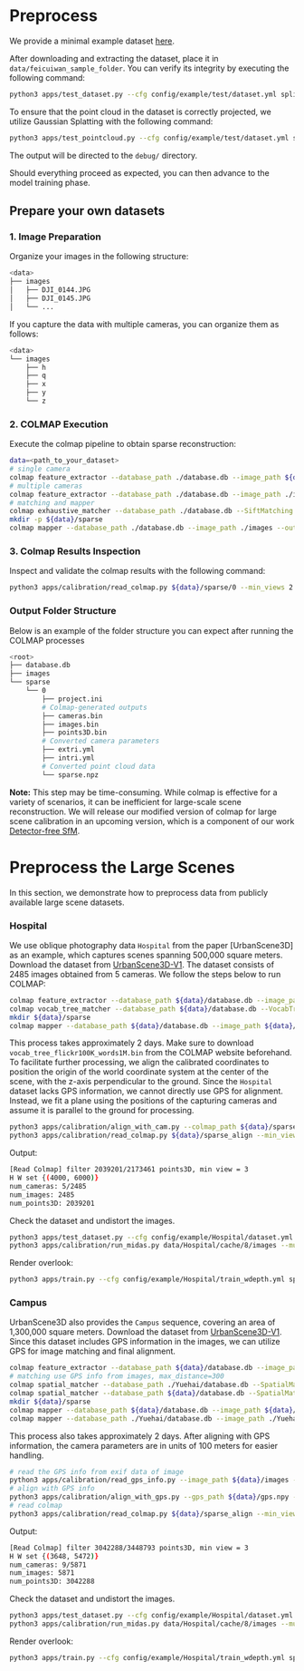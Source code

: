 # Preprocess

We provide a minimal example dataset [here](https://forms.gle/E3Roi9zriu6Sk4557).

After downloading and extracting the dataset, place it in `data/feicuiwan_sample_folder`. You can verify its integrity by executing the following command:

```bash
python3 apps/test_dataset.py --cfg config/example/test/dataset.yml split dataset
```

To ensure that the point cloud in the dataset is correctly projected, we utilize Gaussian Splatting with the following command:

```bash
python3 apps/test_pointcloud.py --cfg config/example/test/dataset.yml split dataset radius 0.01
```

The output will be directed to the `debug/` directory.

Should everything proceed as expected, you can then advance to the model training phase.

## Prepare your own datasets

### 1. Image Preparation

Organize your images in the following structure:

```bash
<data>
├── images          
│   ├── DJI_0144.JPG
│   ├── DJI_0145.JPG
│   └── ...
```

If you capture the data with multiple cameras, you can organize them as follows:

```bash
<data>
└── images
    ├── h
    ├── q
    ├── x
    ├── y
    └── z
```

### 2. COLMAP Execution

Execute the colmap pipeline to obtain sparse reconstruction:

```bash
data=<path_to_your_dataset>
# single camera
colmap feature_extractor --database_path ./database.db --image_path ${data}/images --ImageReader.camera_model OPENCV --ImageReader.single_camera 1  --SiftExtraction.use_gpu 1
# multiple cameras
colmap feature_extractor --database_path ./database.db --image_path ./images --ImageReader.camera_model OPENCV --ImageReader.single_camera_per_folder 1 --SiftExtraction.use_gpu 1
# matching and mapper
colmap exhaustive_matcher --database_path ./database.db --SiftMatching.use_gpu 0 
mkdir -p ${data}/sparse
colmap mapper --database_path ./database.db --image_path ./images --output_path ./sparse
```

### 3. Colmap Results Inspection

Inspect and validate the colmap results with the following command:

```bash
python3 apps/calibration/read_colmap.py ${data}/sparse/0 --min_views 2
```

### Output Folder Structure

Below is an example of the folder structure you can expect after running the COLMAP processes

```bash
<root>
├── database.db     
├── images
└── sparse
    └── 0
        ├── project.ini
        # Colmap-generated outputs
        ├── cameras.bin
        ├── images.bin
        ├── points3D.bin
        # Converted camera parameters
        ├── extri.yml
        ├── intri.yml
        # Converted point cloud data
        └── sparse.npz
```

**Note:** This step may be time-consuming.
While colmap is effective for a variety of scenarios, it can be inefficient for large-scale scene reconstruction.
We will release our modified version of colmap for large scene calibration in an upcoming version, which is a component of our work [Detector-free SfM](https://zju3dv.github.io/DetectorFreeSfM/).

# Preprocess the Large Scenes

In this section, we demonstrate how to preprocess data from publicly available large scene datasets. 

### Hospital

We use oblique photography data `Hospital` from the paper [UrbanScene3D] as an example, which captures scenes spanning 500,000 square meters. Download the dataset from [UrbanScene3D-V1](https://github.com/Linxius/UrbanScene3D?tab=readme-ov-file#urbanscene3d-v1). The dataset consists of 2485 images obtained from 5 cameras. We follow the steps below to run COLMAP:

```bash
colmap feature_extractor --database_path ${data}/database.db --image_path ${data}/images --ImageReader.camera_model OPENCV --ImageReader.single_camera_per_folder 1 --SiftExtraction.use_gpu 0
colmap vocab_tree_matcher --database_path ${data}/database.db --VocabTreeMatching.vocab_tree_path ./vocab_tree_flickr100K_words1M.bin --VocabTreeMatching.num_images 100 --SiftMatching.use_gpu 0
mkdir ${data}/sparse
colmap mapper --database_path ${data}/database.db --image_path ${data}/images --output_path ${data}/sparse
```

This process takes approximately 2 days. Make sure to download `vocab_tree_flickr100K_words1M.bin` from the COLMAP website beforehand. To facilitate further processing, we align the calibrated coordinates to position the origin of the world coordinate system at the center of the scene, with the z-axis perpendicular to the ground. Since the `Hospital` dataset lacks GPS information, we cannot directly use GPS for alignment. Instead, we fit a plane using the positions of the capturing cameras and assume it is parallel to the ground for processing.

```bash
python3 apps/calibration/align_with_cam.py --colmap_path ${data}/sparse/0 --target_path ${data}/sparse_align
python3 apps/calibration/read_colmap.py ${data}/sparse_align --min_views 3
```

Output:

```bash
[Read Colmap] filter 2039201/2173461 points3D, min view = 3
H W set {(4000, 6000)}
num_cameras: 5/2485
num_images: 2485
num_points3D: 2039201
```

Check the dataset and undistort the images.

```bash
python3 apps/test_dataset.py --cfg config/example/Hospital/dataset.yml split dataset
python3 apps/calibration/run_midas.py data/Hospital/cache/8/images --multifolder
```

Render overlook:

```bash
python3 apps/train.py --cfg config/example/Hospital/train_wdepth.yml split demo_overlook
```

### Campus

UrbanScene3D also provides the `Campus` sequence, covering an area of 1,300,000 square meters. Download the dataset from [UrbanScene3D-V1](https://github.com/Linxius/UrbanScene3D?tab=readme-ov-file#urbanscene3d-v1). Since this dataset includes GPS information in the images, we can utilize GPS for image matching and final alignment.

```bash
colmap feature_extractor --database_path ${data}/database.db --image_path ${data}/images --ImageReader.camera_model OPENCV --ImageReader.single_camera_per_folder 1 --SiftExtraction.use_gpu 1
# matching use GPS info from images, max_distance=300
colmap spatial_matcher --database_path ./Yuehai/database.db --SpatialMatching.max_num_neighbors 200 --SpatialMatching.max_distance 300 --SiftMatching.use_gpu 1
colmap spatial_matcher --database_path ${data}/database.db --SpatialMatching.max_num_neighbors 200 --SpatialMatching.max_distance 300 --SiftMatching.use_gpu 1
mkdir ${data}/sparse
colmap mapper --database_path ${data}/database.db --image_path ${data}/images --output_path ${data}/sparse
colmap mapper --database_path ./Yuehai/database.db --image_path ./Yuehai/images --output_path ./Yuehai/sparse
```

This process also takes approximately 2 days. After aligning with GPS information, the camera parameters are in units of 100 meters for easier handling.

```bash
# read the GPS info from exif data of image
python3 apps/calibration/read_gps_info.py --image_path ${data}/images --output_path ${data}/gps.npy --multifolder
# align with GPS info
python3 apps/calibration/align_with_gps.py --gps_path ${data}/gps.npy --colmap_path ${data}/sparse/0 --output_colmap_path ${data}/sparse_align
# read colmap
python3 apps/calibration/read_colmap.py ${data}/sparse_align --min_views 3
```

Output:

```bash
[Read Colmap] filter 3042288/3448793 points3D, min view = 3
H W set {(3648, 5472)}
num_cameras: 9/5871
num_images: 5871
num_points3D: 3042288
```

Check the dataset and undistort the images.

```bash
python3 apps/test_dataset.py --cfg config/example/Hospital/dataset.yml split dataset
python3 apps/calibration/run_midas.py data/Hospital/cache/8/images --multifolder
```

Render overlook:

```bash
python3 apps/train.py --cfg config/example/Hospital/train_wdepth.yml split demo_overlook
```